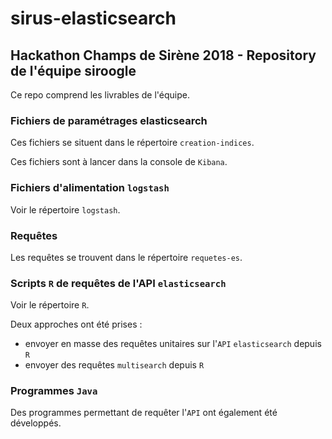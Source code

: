# sirus-elasticsearch
## Hackathon Champs de Sirène 2018 - Repository de l'équipe siroogle

Ce repo comprend les livrables de l'équipe.

### Fichiers de paramétrages elasticsearch

Ces fichiers se situent dans le répertoire `creation-indices`.

Ces fichiers sont à lancer dans la console de `Kibana`. 

### Fichiers d'alimentation `logstash`

Voir le répertoire `logstash`.

### Requêtes

Les requêtes se trouvent dans le répertoire `requetes-es`.

### Scripts `R` de requêtes de l'API `elasticsearch`

Voir le répertoire `R`.

Deux approches ont été prises :

- envoyer en masse des requêtes unitaires sur l'`API` `elasticsearch` depuis `R`
- envoyer des requêtes `multisearch` depuis `R`

### Programmes `Java` 

Des programmes permettant de requêter l'`API` ont également été développés.

